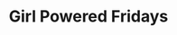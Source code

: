 ---
draft: false
title: "Girl Powered Fridays"
page_title: "Girl Powered Fridays"
description: "Free STEM events for girls ages 9 to 11"
weight: "2"
ages: "Events for girls ages nine to eleven"

category_id: "gpf"

meetings:
- meeting: "2024-09-27"
  data_item_description: "Coding"
  product_id: "680165668"
- meeting: "2024-11-15"
  data_item_description: "Lego Robotics"
  product_id: "680166640"
- meeting: "2025-01-24"
  data_item_description: "Vex Robotics"
  product_id: "680166641"
- meeting: "2025-03-07"
  data_item_description: "Shpero Robotics"
  product_id: "680166643"
- meeting: "2025-05-02"
  data_item_description: "Aerial Drones"
  product_id: "680166851"
---